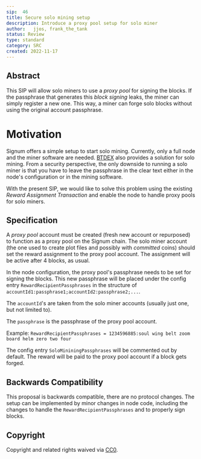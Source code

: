 ```yaml
---
sip:  46
title: Secure solo mining setup
description: Introduce a proxy pool setup for solo miner 
author:   jjos, frank_the_tank
status: Review
type: standard
category: SRC
created: 2022-11-17
---
```

## Abstract
This SIP will allow solo miners to use a *proxy pool* for signing the blocks.
If the passphrase that generates this *block signing* leaks, the miner can simply register a new one.
This way, a miner can forge solo blocks without using the original account passphrase.

# Motivation
Signum offers a simple setup to start solo mining. 
Currently, only a full node and the miner software are needed. [BTDEX](https://github.com/btdex/btdex/) also provides a solution for solo mining.
From a security perspective, the only downside to running a solo miner is that you have to leave the passphrase in the clear text either in the node's configuration or in the mining software.

With the present SIP, we would like to solve this problem using the existing *Reward Assignment Transaction* and enable the node to handle proxy pools for solo miners.


## Specification
A *proxy pool* account must be created (fresh new account or repurposed) to function as a proxy pool on the Signum chain.
The solo miner account (the one used to create plot files and possibly with *committed* coins) should set the reward assignment to the proxy pool account.
The assignment will be active after 4 blocks, as usual.

In the node configuration, the proxy pool's passphrase needs to be set for signing the blocks. 
This new passphrase will be placed under the config entry `RewardRecipientPassphrases` in the structure of `accountId1:passphrase1;accountId2:passphrase2;...`.

The `accountId`'s are taken from the solo miner accounts (usually just one, but not limited to).

The `passphrase` is the passphrase of the proxy pool account.

Example:
```RewardRecipientPassphrases = 1234596885:soul wing belt zoom board helm zero two four```

The config entry `SoloMininingPassphrases` will be commented out by default.
The reward will be paid to the proxy pool account if a block gets forged.

## Backwards Compatibility  
This proposal is backwards compatible, there are no protocol changes.
The setup can be implemented by minor changes in node code, including the changes to handle the `RewardRecipientPassphrases` and to properly sign blocks.

## Copyright
Copyright and related rights waived via [CC0](https://creativecommons.org/publicdomain/zero/1.0/).


